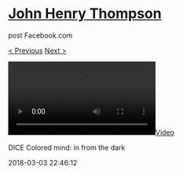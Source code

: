 # [John Henry Thompson](../README.md)
post Facebook.com

[< Previous](2018-03-03-2.md) [Next >](2018-03-03-4.md)

[![](../media/2018-03-03/DICE-Colored-mind-in-from-the-dark.mp4)](../README.md)

DICE Colored mind: in from the dark

2018-03-03 22:46:12